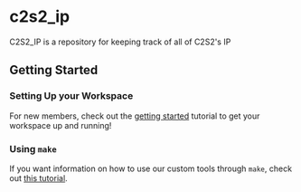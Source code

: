 # c2s2_ip
C2S2_IP is a repository for keeping track of all of C2S2's IP

## Getting Started

### Setting Up your Workspace

For new members, check out the [getting started](docs/getting-started.md) tutorial to get your workspace up and running!

### Using `make`

If you want information on how to use our custom tools through `make`, check out [this tutorial](docs/make.md).

